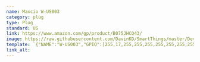 ```yaml
---
name: Maxcio W-US003	
category: plug	
type: Plug	
standard: US	
link: https://www.amazon.com/gp/product/B075JHCQ43/	
image: https://raw.githubusercontent.com/DavinKD/SmartThings/master/DeviceImages/W-US003.jpg	
template: `{"NAME":"W-US003","GPIO":[255,17,255,255,255,255,255,255,255,22,21,255,255],"FLAG":1,"BASE":18}`
link_alt:	
---	
```

